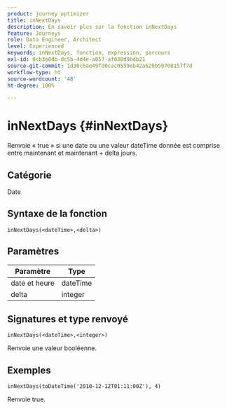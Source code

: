 ```yaml
---
product: journey optimizer
title: inNextDays
description: En savoir plus sur la fonction inNextDays
feature: Journeys
role: Data Engineer, Architect
level: Experienced
keywords: inNextDays, fonction, expression, parcours
exl-id: 0cb3e0db-dc5b-4d4e-a057-af030d9bdb21
source-git-commit: 1d30c6ae49fd0cac0559eb42a629b59708157f7d
workflow-type: ht
source-wordcount: '48'
ht-degree: 100%

---
```


# inNextDays {#inNextDays}

Renvoie « true » si une date ou une valeur dateTime donnée est comprise entre maintenant et maintenant + delta jours.

## Catégorie

Date

## Syntaxe de la fonction

`inNextDays(<dateTime>,<delta>)`

## Paramètres

| Paramètre | Type |
|-----------|------------------|
| date et heure | dateTime |
| delta | integer |

## Signatures et type renvoyé

`inNextDays(<dateTime>,<integer>)`

Renvoie une valeur booléenne.

## Exemples

`inNextDays(toDateTime('2010-12-12T01:11:00Z'), 4)`

Renvoie true.
